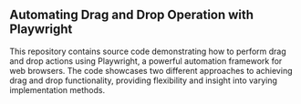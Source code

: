 ## Automating Drag and Drop Operation with Playwright
This repository contains source code demonstrating how to perform drag and drop actions using Playwright, a powerful automation framework for web browsers. 
The code showcases two different approaches to achieving drag and drop functionality, providing flexibility and insight into varying implementation methods.

